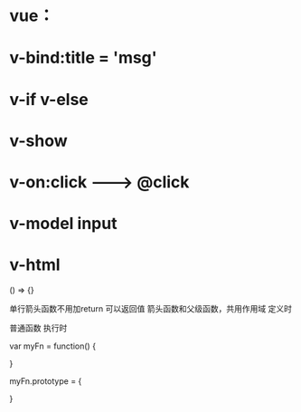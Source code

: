 
# vue：   
<!-- MVVM 模式：  M - V - VM -->
<!-- model  View  view-model -->

# v-bind:title = 'msg'
# v-if v-else
# v-show
# v-on:click  ---> @click
# v-model  input
# v-html














() => {} 

单行箭头函数不用加return 可以返回值
箭头函数和父级函数，共用作用域  定义时  

 普通函数   执行时


var myFn = function() {

}

myFn.prototype = {
  
}